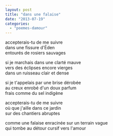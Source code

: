 ```yaml
---
layout: post
title: "dans une falaise"
date: "2013-07-19"
categories: 
  - "poemes-damour"
---
```


accepterais-tu de me suivre  
dans une fissure d'Éden  
entourés de rosiers sauvages

si je marchais dans une clarté mauve  
vers des éclipses encore vierges  
dans un ruisseau clair et dense

si je t'appelais par une brise dérobée  
au creux enrobé d'un doux parfum  
frais comme du sel indigène

accepterais-tu de me suivre  
où que j'aille dans ce jardin  
sur des chantiers abruptes

comme une falaise enracinée sur un terrain vague  
qui tombe au détour cursif vers l'amour
